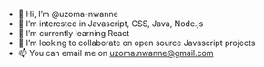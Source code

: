 - 👋 Hi, I’m @uzoma-nwanne
- 👀 I’m interested in Javascript, CSS, Java, Node.js
- 🌱 I’m currently learning React
- 💞️ I’m looking to collaborate on open source Javascript projects
- 📫 You can email me on uzoma.nwanne@gmail.com

<!---
uzoma-nwanne/uzoma-nwanne is a ✨ special ✨ repository because its `README.md` (this file) appears on your GitHub profile.
You can click the Preview link to take a look at your changes.
--->
